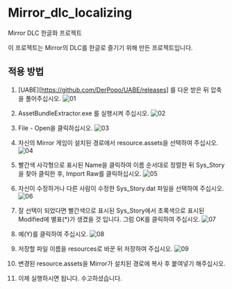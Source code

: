 # Mirror_dlc_localizing
Mirror DLC 한글화 프로젝트

이 프로젝트는 Mirror의 DLC를 한글로 즐기기 위해 만든 프로젝트입니다.

## 적용 방법

1. [UABE][https://github.com/DerPopo/UABE/releases] 를 다운 받은 뒤 압축을 풀어주십시오.
![01](/img/01)

2. AssetBundleExtractor.exe 를 실행시켜 주십시오.
![02](/img/02)

3. File - Open을 클릭하십시오.
![03](/img/03)

4. 자신의 Mirror 게임이 설치된 경로에서 resource.assets을 선택하여 주십시오.
![04](/img/04)

5. 빨간색 사각형으로 표시된 Name을 클릭하여 이름 순서대로 정렬한 뒤 Sys_Story을 찾아 클릭한 후, Import Raw를 클릭하십시오.
![05](/img/05)

6. 자신이 수정하거나 다른 사람이 수정한 Sys_Story.dat 파일을 선택하여 주십시오.
![06](/img/06)

7. 잘 선택이 되었다면 빨간색으로 표시된 Sys_Story에서 초록색으로 표시된 Modified에 별표(\*)가 생겼을 것 입니다. 그럼 OK를 클릭하여 주십시오.
![07](/img/07)

8. 예(Y)를 클릭하여 주십시오.
![08](/img/08)

9. 저장할 파일 이름을 resources로 바꾼 뒤 저장하여 주십시오.
![09](/img/09)

10. 변경된 resource.assets을 Mirror가 설치된 경로에 복사 후 붙여넣기 해주십시오.

11. 이제 실행하시면 됩니다. 수고하셨습니다. 
